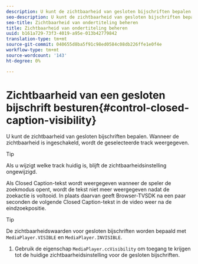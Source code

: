 ```yaml
---
description: U kunt de zichtbaarheid van gesloten bijschriften bepalen. Wanneer de zichtbaarheid is ingeschakeld, wordt de geselecteerde track weergegeven.
seo-description: U kunt de zichtbaarheid van gesloten bijschriften bepalen. Wanneer de zichtbaarheid is ingeschakeld, wordt de geselecteerde track weergegeven.
seo-title: Zichtbaarheid van ondertiteling beheren
title: Zichtbaarheid van ondertiteling beheren
uuid: b161a729-73f3-4019-a95e-013b42779842
translation-type: tm+mt
source-git-commit: 040655d8ba5f91c98ed0584c08db226ffe1e0f4e
workflow-type: tm+mt
source-wordcount: '143'
ht-degree: 0%

---
```



# Zichtbaarheid van een gesloten bijschrift besturen{#control-closed-caption-visibility}

U kunt de zichtbaarheid van gesloten bijschriften bepalen. Wanneer de zichtbaarheid is ingeschakeld, wordt de geselecteerde track weergegeven.

>[!TIP]
>
>Als u wijzigt welke track huidig is, blijft de zichtbaarheidsinstelling ongewijzigd.

Als Closed Caption-tekst wordt weergegeven wanneer de speler de zoekmodus opent, wordt de tekst niet meer weergegeven nadat de zoekactie is voltooid. In plaats daarvan geeft Browser-TVSDK na een paar seconden de volgende Closed Caption-tekst in de video weer na de eindzoekpositie.

>[!TIP]
>
>De zichtbaarheidswaarden voor gesloten bijschriften worden bepaald met `MediaPlayer.VISIBLE` en `MediaPlayer.INVISIBLE`.

1. Gebruik de eigenschap `MediaPlayer.ccVisibility` om toegang te krijgen tot de huidige zichtbaarheidsinstelling voor de gesloten bijschriften.

